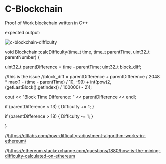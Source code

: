 # C-Blockchain
Proof of Work blockchain written in C++

expected output:

![c-blockchain-difficulty](https://user-images.githubusercontent.com/24768092/55850633-1a048e80-5b23-11e9-84ad-63daa5b3dc6c.PNG)


void Blockchain::calcDifficulty(time_t time, time_t parentTime, uint32_t parentNumber) {

uint32_t parentDifference = time - parentTime;
uint32_t block_diff;

//this is the issue
//block_diff = parentDifference + parentDifference / 2048 * max(1 - (time - parentTime) / 10, -99) + int(pow(2,(getLastBlock().getIndex() / 100000) - 2));

cout << "Block Time Difference: " << parentDifference << endl;

if (parentDifference < 13) {
		Difficulty += 1;
}

if (parentDifference > 18) {
	Difficulty -= 1;
}

}



//https://dltlabs.com/how-difficulty-adjustment-algorithm-works-in-ethereum/

//https://ethereum.stackexchange.com/questions/1880/how-is-the-mining-difficulty-calculated-on-ethereum
